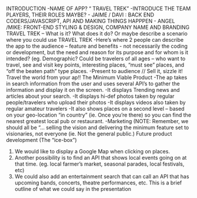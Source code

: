 INTRODUCTION
-NAME OF APP?  “  TRAVEL TREK”
-INTRODUCE THE TEAM PLAYERS, THEIR ROLES MAYBE?
    - JAIME / DAVI : BACK END CODERS/JAVASCRIPT, API AND MAKING THINGS HAPPPEN
    - ANGEL /MIKE: FRONT-END STYLING & DESIGN, COMPANY NAME AND BRANDING
TRAVEL TREK – What is it? What does it do?  Or maybe describe a scenario where you could use TRAVEL TREK
-Here’s where 2 people can describe the app to the audience – feature and benefits - not necessarily the coding or development, but the need and reason for its purpose and for whom is it intended? (eg. Demographic? Could be travelers of all ages – who want to travel, see and visit key points, interesting places, “must see” places, and “off the beaten path” type places.
-Present to audience // Sell it, sizzle it!  Travel the world from your ap!!
The Minimum Viable Product
-The ap takes in search information from the user and uses several API’s to gather the information and display it on the screen.
-It displays Trending news and articles about your search.
-It displays hi-def photos taken by regular people/travelers who upload their photos
-It displays videos also taken by regular amateur travelers
-It also shows places on a second level – based on  your geo-location “in country” (ie. Once you’re there) so you can find the nearest greatest local pub or restaurant.
-Marketing   (NOTE: Remember, we should all be “… selling the vision and delivering the minimum feature set to visionaries, not everyone (ie. Not the general public.)
Future product development (The “ice-box”)
1.    We would like to display a Google Map when clicking on places.
2.    Another possibility is to find an API that shows local events going on at that time.  (eg. local farmer’s market, seasonal parades, local festivals, etc)
3.    We could also add an entertainment search that can call an API that has upcoming bands, concerts,  theatre performances, etc.
This is a brief outline of what we could say in the presentation